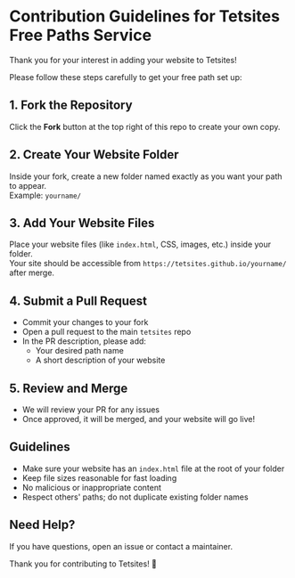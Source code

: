 # Contribution Guidelines for Tetsites Free Paths Service

Thank you for your interest in adding your website to Tetsites!

Please follow these steps carefully to get your free path set up:

## 1. Fork the Repository

Click the **Fork** button at the top right of this repo to create your own copy.

## 2. Create Your Website Folder

Inside your fork, create a new folder named exactly as you want your path to appear.  
Example: `yourname/`

## 3. Add Your Website Files

Place your website files (like `index.html`, CSS, images, etc.) inside your folder.  
Your site should be accessible from `https://tetsites.github.io/yourname/` after merge.

## 4. Submit a Pull Request

- Commit your changes to your fork
- Open a pull request to the main `tetsites` repo
- In the PR description, please add:
  - Your desired path name
  - A short description of your website

## 5. Review and Merge

- We will review your PR for any issues
- Once approved, it will be merged, and your website will go live!

## Guidelines

- Make sure your website has an `index.html` file at the root of your folder
- Keep file sizes reasonable for fast loading
- No malicious or inappropriate content
- Respect others' paths; do not duplicate existing folder names

## Need Help?

If you have questions, open an issue or contact a maintainer.

Thank you for contributing to Tetsites! 🎉
